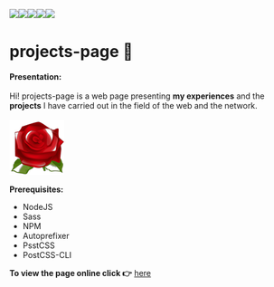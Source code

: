 ![](https://img.shields.io/badge/html5-%23E34F26.svg?style=for-the-badge&logo=html5&logoColor=white)![](https://img.shields.io/badge/CSS3-1572B6?style=for-the-badge&logo=css3&logoColor=white)![](https://img.shields.io/badge/Sass-CC6699?style=for-the-badge&logo=sass&logoColor=white)![](https://img.shields.io/badge/node.js-6DA55F?style=for-the-badge&logo=node.js&logoColor=white)![](https://img.shields.io/badge/NPM-%23000000.svg?style=for-the-badge&logo=npm&logoColor=white)
# projects-page :feet: 

**Presentation:** <br/> <br/>
Hi! projects-page is a web page presenting **my experiences** and the **projects** I have carried out in the field of the web and the network.<br/> <br/>
![Texte alternatif](./public/img/rose.png)

**Prerequisites:**
- NodeJS
- Sass
- NPM
- Autoprefixer
-  PsstCSS
-  PostCSS-CLI

**To view the page online click :point_right:** [here](https://cla31.github.io/projects-page/)


